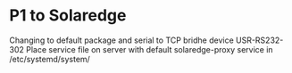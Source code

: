# P1 to Solaredge

Changing to default package and serial to TCP bridhe device USR-RS232-302
Place service file on server with default solaredge-proxy service in /etc/systemd/system/
